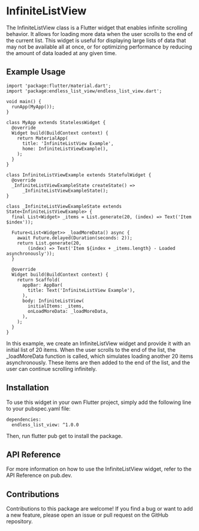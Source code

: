 # InfiniteListView
The InfiniteListView class is a Flutter widget that enables infinite scrolling behavior. It allows for loading more data when the user scrolls to the end of the current list. This widget is useful for displaying large lists of data that may not be available all at once, or for optimizing performance by reducing the amount of data loaded at any given time.

## Example Usage
``` 
import 'package:flutter/material.dart';
import 'package:endless_list_view/endless_list_view.dart';

void main() {
  runApp(MyApp());
}

class MyApp extends StatelessWidget {
  @override
  Widget build(BuildContext context) {
    return MaterialApp(
      title: 'InfiniteListView Example',
      home: InfiniteListViewExample(),
    );
  }
}

class InfiniteListViewExample extends StatefulWidget {
  @override
  _InfiniteListViewExampleState createState() =>
      _InfiniteListViewExampleState();
}

class _InfiniteListViewExampleState extends State<InfiniteListViewExample> {
  final List<Widget> _items = List.generate(20, (index) => Text('Item $index'));

  Future<List<Widget>> _loadMoreData() async {
    await Future.delayed(Duration(seconds: 2));
    return List.generate(20,
        (index) => Text('Item ${index + _items.length} - Loaded asynchronously'));
  }

  @override
  Widget build(BuildContext context) {
    return Scaffold(
      appBar: AppBar(
        title: Text('InfiniteListView Example'),
      ),
      body: InfiniteListView(
        initialItems: _items,
        onLoadMoreData: _loadMoreData,
      ),
    );
  }
}
```

In this example, we create an InfiniteListView widget and provide it with an initial list of 20 items. When the user scrolls to the end of the list, the _loadMoreData function is called, which simulates loading another 20 items asynchronously. These items are then added to the end of the list, and the user can continue scrolling infinitely.

## Installation
To use this widget in your own Flutter project, simply add the following line to your pubspec.yaml file:

```
dependencies:
  endless_list_view: ^1.0.0
```

Then, run flutter pub get to install the package.

## API Reference
For more information on how to use the InfiniteListView widget, refer to the API Reference on pub.dev.

## Contributions
Contributions to this package are welcome! If you find a bug or want to add a new feature, please open an issue or pull request on the GitHub repository.